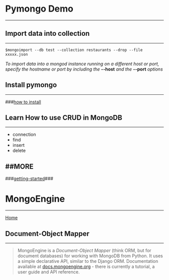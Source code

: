 # Pymongo Demo
----

## Import data into collection
----
    $mongoimport --db test --collection restaurants --drop --file xxxxx.json
*To import data into a mongod instance running on a different host or port,* 
*specify the hostname or port by including the*
**--host**
*and the*
**--port** 
*options*

## Install pymongo
----
###[how to install](http://docs.mongodb.org/getting-started/python/client/)

## Learn How to use CRUD in MongoDB
----
* connection
* find
* insert
* delete

##MORE
----
###[getting-started](http://docs.mongodb.org/getting-started/python/)###

# MongoEngine
----
[Home](http://mongoengine.org/#home)

## Document-Object Mapper
----
>MongoEngine is a *Document-Object Mapper* (think ORM, but for document databases) for working with MongoDB from Python.
It uses a simple declarative API, similar to the Django ORM.
Documentation available at [docs.mongoengine.org](http://docs.mongoengine.org/) - there is currently a tutorial, a user guide and API reference.